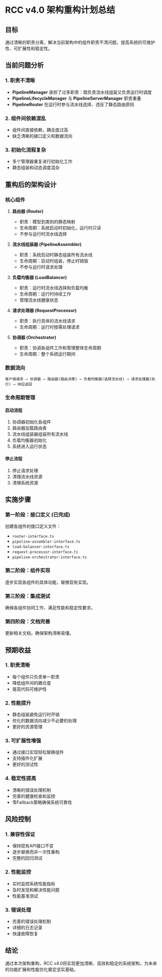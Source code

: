 # RCC v4.0 架构重构计划总结

## 目标
通过清晰的职责分离，解决当前架构中的组件职责不清问题，提高系统的可维护性、可扩展性和稳定性。

## 当前问题分析

### 1. 职责不清晰
- **PipelineManager** 承担了过多职责：既负责流水线组装又负责运行时调度
- **PipelineLifecycleManager** 与 **PipelineServerManager** 职责重叠
- **PipelineRouter** 在运行时参与流水线选择，违反了静态路由原则

### 2. 组件间依赖混乱
- 组件间直接依赖，耦合度过高
- 缺乏清晰的接口定义和数据流向

### 3. 初始化流程复杂
- 多个管理器重复进行初始化工作
- 静态组装和动态调度混杂

## 重构后的架构设计

### 核心组件

1. **路由器 (Router)**
   - 职责：模型到类别的静态映射
   - 生命周期：系统启动时初始化，运行时只读
   - 不参与运行时流水线选择

2. **流水线组装器 (PipelineAssembler)**
   - 职责：系统启动时静态组装所有流水线
   - 生命周期：启动时组装，停止时销毁
   - 不参与运行时请求处理

3. **负载均衡器 (LoadBalancer)**
   - 职责：运行时流水线选择和负载均衡
   - 生命周期：运行时持续工作
   - 管理流水线健康状态

4. **请求处理器 (RequestProcessor)**
   - 职责：执行具体的流水线请求
   - 生命周期：运行时按需处理请求

5. **协调器 (Orchestrator)**
   - 职责：协调各组件工作和管理整体生命周期
   - 生命周期：整个系统运行期间

### 数据流向

```
客户端请求 → 协调器 → 路由器(路由决策) → 负载均衡器(选择流水线) → 请求处理器(执行) → 响应返回
```

### 生命周期管理

#### 启动流程
1. 协调器初始化各组件
2. 路由器加载路由表
3. 流水线组装器组装所有流水线
4. 负载均衡器初始化
5. 系统进入运行状态

#### 停止流程
1. 停止请求处理
2. 清理流水线资源
3. 清理系统资源

## 实施步骤

### 第一阶段：接口定义 (已完成)
创建各组件的接口定义文件：
- `router-interface.ts`
- `pipeline-assembler-interface.ts`
- `load-balancer-interface.ts`
- `request-processor-interface.ts`
- `pipeline-orchestrator-interface.ts`

### 第二阶段：组件实现
逐步实现各组件的具体功能，替换现有实现。

### 第三阶段：集成测试
确保各组件协同工作，满足性能和稳定性要求。

### 第四阶段：文档完善
更新相关文档，确保架构清晰易懂。

## 预期收益

### 1. 职责清晰
- 每个组件只负责单一职责
- 降低组件间的耦合度
- 提高代码可维护性

### 2. 性能提升
- 静态组装避免运行时开销
- 优化的数据流向减少不必要的处理
- 更好的资源管理

### 3. 可扩展性增强
- 通过接口实现轻松替换组件
- 支持插件化扩展
- 更好的测试性

### 4. 稳定性提高
- 清晰的错误处理机制
- 完善的健康检查和监控
- 零Fallback策略确保系统可靠性

## 风险控制

### 1. 兼容性保证
- 保持现有API接口不变
- 逐步替换而非一次性重构
- 完整的回归测试

### 2. 性能监控
- 实时监控系统性能指标
- 及时发现和解决性能问题
- 性能基准测试

### 3. 错误处理
- 完善的错误处理机制
- 详细的日志记录
- 快速故障恢复

## 结论

通过本次架构重构，RCC v4.0将实现更加清晰、高效和稳定的系统架构，为未来的功能扩展和性能优化奠定坚实基础。